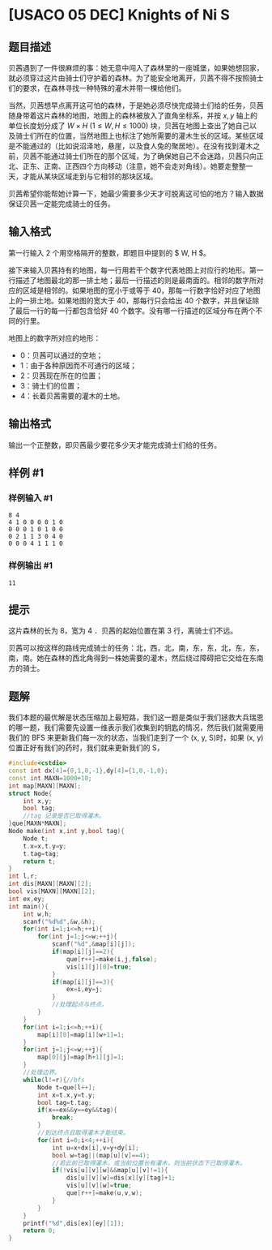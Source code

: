 # [USACO 05 DEC] Knights of Ni S

## 题目描述

贝茜遇到了一件很麻烦的事：她无意中闯入了森林里的一座城堡，如果她想回家，就必须穿过这片由骑士们守护着的森林。为了能安全地离开，贝茜不得不按照骑士们的要求，在森林寻找一种特殊的灌木并带一棵给他们。

当然，贝茜想早点离开这可怕的森林，于是她必须尽快完成骑士们给的任务，贝茜随身带着这片森林的地图，地图上的森林被放入了直角坐标系，并按 $x, y$ 轴上的单位长度划分成了 $W \times H\  ( 1 \leq W, H \leq 1000 )$ 块，贝茜在地图上查出了她自己以及骑士们所在的位置，当然地图上也标注了她所需要的灌木生长的区域。某些区域是不能通过的（比如说沼泽地，悬崖，以及食人兔的聚居地）。在没有找到灌木之前，贝茜不能通过骑士们所在的那个区域，为了确保她自己不会迷路，贝茜只向正北、正东、正南、正西四个方向移动（注意，她不会走对角线）。她要走整整一天，才能从某块区域走到与它相邻的那块区域。

贝茜希望你能帮她计算一下，她最少需要多少天才可脱离这可怕的地方？输入数据保证贝茜一定能完成骑士的任务。

## 输入格式

第一行输入 $2$ 个用空格隔开的整数，即题目中提到的 $ W, H $。

接下来输入贝茜持有的地图，每一行用若干个数字代表地图上对应行的地形。第一行描述了地图最北的那一排土地；最后一行描述的则是最南面的。相邻的数字所对应的区域是相邻的。如果地图的宽小于或等于 $40$，那每一行数字恰好对应了地图上的一排土地。如果地图的宽大于 $40$，那每行只会给出 $40$ 个数字，并且保证除了最后一行的每一行都包含恰好 $40$ 个数字。没有哪一行描述的区域分布在两个不同的行里。

地图上的数字所对应的地形：

- $0$：贝茜可以通过的空地；
- $1$：由于各种原因而不可通行的区域；
- $2$：贝茜现在所在的位置； 
- $3$：骑士们的位置；
- $4$：长着贝茜需要的灌木的土地。

## 输出格式

输出一个正整数，即贝茜最少要花多少天才能完成骑士们给的任务。

## 样例 #1

### 样例输入 #1

```
8 4
4 1 0 0 0 0 1 0
0 0 0 1 0 1 0 0
0 2 1 1 3 0 4 0
0 0 0 4 1 1 1 0
```

### 样例输出 #1

```
11
```

## 提示

这片森林的长为 $8$，宽为 $4$ ．贝茜的起始位置在第 $3$ 行，离骑士们不远。

贝茜可以按这样的路线完成骑士的任务：北，西，北，南，东，东，北，东，东，南，南。她在森林的西北角得到一株她需要的灌木，然后绕过障碍把它交给在东南方的骑士。

## 题解
我们本题的最优解是状态压缩加上最短路，我们这一题是类似于我们拯救大兵瑞恩的哪一题，我们需要先设置一维表示我们收集到的钥匙的情况，然后我们就需要用我们的 BFS 来更新我们每一次的状态，当我们走到了一个 (x, y, S)时，如果 (x, y)位置正好有我们的药时，我们就来更新我们的 S，
```cpp
#include<cstdio>
const int dx[4]={0,1,0,-1},dy[4]={1,0,-1,0};
const int MAXN=1000+10;
int map[MAXN][MAXN];
struct Node{
	int x,y;
	bool tag;
	//tag 记录是否已取得灌木。
}que[MAXN*MAXN];
Node make(int x,int y,bool tag){
	Node t;
	t.x=x,t.y=y;
	t.tag=tag;
	return t;
}
int l,r;
int dis[MAXN][MAXN][2];
bool vis[MAXN][MAXN][2];
int ex,ey;
int main(){
	int w,h;
	scanf("%d%d",&w,&h);
	for(int i=1;i<=h;++i){
		for(int j=1;j<=w;++j){
			scanf("%d",&map[i][j]);
			if(map[i][j]==2){
				que[r++]=make(i,j,false);
				vis[i][j][0]=true;
			}
			if(map[i][j]==3){
				ex=i,ey=j;
			}
			//处理起点与终点。
		}
	}
	for(int i=1;i<=h;++i){
		map[i][0]=map[i][w+1]=1;
	}
	for(int j=1;j<=w;++j){
		map[0][j]=map[h+1][j]=1;
	}
	//处理边界。
	while(l!=r){//bfs
		Node t=que[l++];
		int x=t.x,y=t.y;
		bool tag=t.tag;
		if(x==ex&&y==ey&&tag){
			break;
		}
		//到达终点且取得灌木才能结束。
		for(int i=0;i<4;++i){
			int u=x+dx[i],v=y+dy[i];
			bool w=tag||(map[u][v]==4);
			//若此前已取得灌木，或当前位置长有灌木，则当前状态下已取得灌木。
			if(!vis[u][v][w]&&map[u][v]!=1){
				dis[u][v][w]=dis[x][y][tag]+1;
				vis[u][v][w]=true;
				que[r++]=make(u,v,w);
			}
		}
	}
	printf("%d",dis[ex][ey][1]);
	return 0;
}
```
